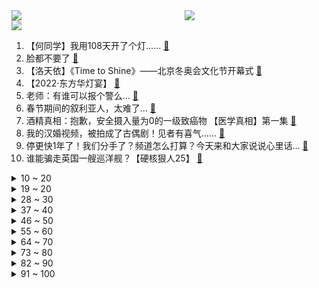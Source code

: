 <div >
	<a style="float:left;width:55%;" href = "https://github.com/anuraghazra/github-readme-stats">
	 <img src = "https://github-readme-stats.vercel.app/api?username=iuuuuuaena&theme=buefy&show_icons=true"/>
	</a>
	<a  style="float:right;width:45%" href = "https://github.com/anuraghazra/github-readme-stats">
	 <img  src="https://github-readme-stats.vercel.app/api/top-langs/?username=anuraghazra&layout=compact"/>
	</a>
	</div>

[![](https://img.shields.io/badge/jxd-@jxdgogogo.xyz-yellowgreen.svg)](https://www.jxdgogogo.xyz)<br>
1. 【何同学】我用108天开了个灯...... [:link:](//www.bilibili.com/video/BV1244y1p7kt) <br>
2. 脸都不要了 [:link:](//www.bilibili.com/video/BV1or4y1a71j) <br>
3. 【洛天依】《Time to Shine》——北京冬奥会文化节开幕式 [:link:](//www.bilibili.com/video/BV1wU4y1F7XL) <br>
4. 【2022·东方华灯宴】 [:link:](//www.bilibili.com/video/BV16q4y1h7xX) <br>
5. 老师：有谁可以报个警么… [:link:](//www.bilibili.com/video/BV1sq4y1h79t) <br>
6. 春节期间的叙利亚人，太难了… [:link:](//www.bilibili.com/video/BV1rT4y1k7du) <br>
7. 酒精真相：抱歉，安全摄入量为0的一级致癌物  【医学真相】第一集 [:link:](//www.bilibili.com/video/BV1U5411Z7VH) <br>
8. 我的汉婚视频，被拍成了古偶剧！见者有喜气…… [:link:](//www.bilibili.com/video/BV1k44y1p7Cw) <br>
9. 停更快1年了！我们分手了？频道怎么打算？今天来和大家说说心里话... [:link:](//www.bilibili.com/video/BV1bY411t7Eg) <br>
10. 谁能骗走英国一艘巡洋舰？【硬核狠人25】 [:link:](//www.bilibili.com/video/BV1HS4y1V7hn) <br>
<details>
<summary>10 ~ 20</summary>

11. 世界上只能有一个穿山甲！！！ [:link:](//www.bilibili.com/video/BV1fT4y1k7ik) <br>
12. 【亮记生物鉴定】网络热传生物鉴定37 [:link:](//www.bilibili.com/video/BV1eY411t7MJ) <br>
13. 《原神》2.5版本PV：「薄樱初绽时」 [:link:](//www.bilibili.com/video/BV1Er4y1h7FX) <br>
14. 爆肝684个小时！我们成功造出群玉阁！ [:link:](//www.bilibili.com/video/BV1iZ4y1d7vJ) <br>
15. 大年初三，开工了！干净又卫生新的一年又开始了。 [:link:](//www.bilibili.com/video/BV13Y411L79A) <br>
16. 一场蓄谋200天的阴谋终于实现了！ [:link:](//www.bilibili.com/video/BV1kq4y1h7Hu) <br>
17. 2022我的世界拜年纪 [:link:](//www.bilibili.com/video/BV1kq4y1F7Uh) <br>
18. 现实版“超级风火轮”，贾芳芳超高难度蹦床惊呆所有选手， [:link:](//www.bilibili.com/video/BV153411E7xv) <br>
19. 【TF家族】2022 新年音乐会《未完成的约定》（舞台篇） [:link:](//www.bilibili.com/video/BV1vm4y1o7uT) <br>
</details>
<details>
<summary>19 ~ 20</summary>

20. 【原神】极致光影 x 纵享丝滑 [:link:](//www.bilibili.com/video/BV1B34y127SJ) <br>
21. 自从做了UP主，警察，诈骗犯，黑产都关注了我 [:link:](//www.bilibili.com/video/BV1ZR4y1T71H) <br>
22. 生活很累，猫猫受罪！ [:link:](//www.bilibili.com/video/BV1c44y1W7Di) <br>
23. ⚡“再下去要输越南了”⚡ [:link:](//www.bilibili.com/video/BV1p3411E7bi) <br>
24. 《四海》大烂片？我从来没见过这么好看的春节档电影！ [:link:](//www.bilibili.com/video/BV1Mu411d7nF) <br>
25. 【老番茄】大傻子福尔摩斯 [:link:](//www.bilibili.com/video/BV1xF411H7tw) <br>
26. 牛 肉 汉 堡 天 花 板 [:link:](//www.bilibili.com/video/BV1bF411J7ki) <br>
27. “大过年的，出门走走吧” [:link:](//www.bilibili.com/video/BV1h3411E7Tk) <br>
28. “我”《一个听不懂人话的理发师》 [:link:](//www.bilibili.com/video/BV1BL4y1W76T) <br>
</details>
<details>
<summary>28 ~ 30</summary>

29. 动画短片:可以一直留在我的身边吗 [:link:](//www.bilibili.com/video/BV1WY411t717) <br>
30. 挑战一斤魔鬼辣丝！这没有传说中那么的吓人啊！ [:link:](//www.bilibili.com/video/BV1Zr4y1a7ta) <br>
31. 原来冬奥早就被中国人玩明白了！ [:link:](//www.bilibili.com/video/BV1r44y1p7sR) <br>
32. 尽管遭受过许多恶意，仍将善良留给每一个人。他总是这样谦逊有礼，又不失温度。 [:link:](//www.bilibili.com/video/BV1wT4y1C7Us) <br>
33. 看完我把驾照撕了【阅片无数Ⅱ 36】 [:link:](//www.bilibili.com/video/BV1BT4y1k7Xr) <br>
34. 恐 怖 生 存 [:link:](//www.bilibili.com/video/BV14q4y1F7Gj) <br>
35. B站UP主，办了个电影节！ [:link:](//www.bilibili.com/video/BV1Pu411d7rh) <br>
36. 当代大学生返乡现状 [:link:](//www.bilibili.com/video/BV1KS4y157En) <br>
37. 【没啥用科技】 干翻元宇宙！ [:link:](//www.bilibili.com/video/BV1P5411f7A3) <br>
</details>
<details>
<summary>37 ~ 40</summary>

38. 拍狙击手的时候张艺谋说了这句话让曹操觉得皮特别冷心特别暖。 [:link:](//www.bilibili.com/video/BV11q4y1F7NT) <br>
39. 给马牛逼50元录的新年祝福哈哈哈 [:link:](//www.bilibili.com/video/BV18q4y1h7SL) <br>
40. 我悍刀愿称你为最行 [:link:](//www.bilibili.com/video/BV16q4y1h7v7) <br>
41. 有好有坏，就它最烂！《四海》《奇迹》《水门桥》《奇迹》《狙击手》《这个杀手不太冷静》《筐出未来》《熊出没重返地球》 [:link:](//www.bilibili.com/video/BV1Cb4y1E7eN) <br>
42. 13种雷姆 你喜欢哪一种？ [:link:](//www.bilibili.com/video/BV19b4y1E7vY) <br>
43. 只有高中生才懂的奇葩题目！ [:link:](//www.bilibili.com/video/BV1g44y1W7C2) <br>
44. 爱了！北京冬奥会的神仙纪念品，强烈要求申遗！ [:link:](//www.bilibili.com/video/BV1xm4y1o78V) <br>
45. 【原神】横跨耗时2年！集成的手书！你绝对见过其中某张图只要你是原神玩家 [:link:](//www.bilibili.com/video/BV1ab4y1j7be) <br>
46. 这号不是班主任？？？？ [:link:](//www.bilibili.com/video/BV1Fb4y1J7Xy) <br>
</details>
<details>
<summary>46 ~ 50</summary>

47. 中国足球连都不要了？国足1-3越南，刷新国足耻辱！ [:link:](//www.bilibili.com/video/BV1mq4y1F73x) <br>
48. 邓超眼中的自己 vs 春晚观众眼中的邓超 [:link:](//www.bilibili.com/video/BV1yL4y1W7d1) <br>
49. 周深、杨洪基温情献唱《错位时空》 [:link:](//www.bilibili.com/video/BV1bT4y1k7Uh) <br>
50. 致敬勇士 刘耀文 时代少年团 [:link:](//www.bilibili.com/video/BV1gL4y1472m) <br>
51. 在农村结婚是一种什么体验！ [:link:](//www.bilibili.com/video/BV1Gu411d7cw) <br>
52. 【百年孤独】爆肝720小时 全网最细 万字解析世界名著《百年孤独》！这本劝退无数人的“神书”到底神在哪里？《百年孤独》中的孤独，到底是一种怎样的孤独？ [:link:](//www.bilibili.com/video/BV1tP4y1A7kM) <br>
53. 【法式甜点大师Amaury Guichon】巧克力老虎（两只） [:link:](//www.bilibili.com/video/BV1Ga41127uJ) <br>
54. 致敬！院士放弃专利让救命药一盒仅290元 [:link:](//www.bilibili.com/video/BV1G3411E7QW) <br>
55. “酒桌文化”滚远点！！ [:link:](//www.bilibili.com/video/BV1Na41127ot) <br>
</details>
<details>
<summary>55 ~ 60</summary>

56. 【有何不可】最废话版本！ [:link:](//www.bilibili.com/video/BV1Jq4y1h7tX) <br>
57. 纳粹赢得二战，美国成为傀儡。黑色极权镇压世界，如今你我皆是牛马！ [:link:](//www.bilibili.com/video/BV1Ar4y1Y7ig) <br>
58. 过年了，100块钱买个烟花 还是放给我们粉丝看吧。 [:link:](//www.bilibili.com/video/BV1Yq4y1F7Dq) <br>
59. 怕狗狗被鞭炮吓到的小朋友 [:link:](//www.bilibili.com/video/BV1GS4y157GY) <br>
60. 2022哔哩哔哩拜年纪 [:link:](//www.bilibili.com/video/BV1fR4y1T7aV) <br>
61. 原神那些刻进DNA里无法超越的名场面！ [:link:](//www.bilibili.com/video/BV1Fr4y1Y7xn) <br>
62. 你见过这样的超能力吗…… [:link:](//www.bilibili.com/video/BV1iL4y1W7s9) <br>
63. 过年给家人表演一个大招 [:link:](//www.bilibili.com/video/BV1HP4y1A7qz) <br>
64. 看完1月新番，乐得我当场打开了剪辑软件！【泛式】 [:link:](//www.bilibili.com/video/BV1h34y1y7NZ) <br>
</details>
<details>
<summary>64 ~ 70</summary>

65. 猫和老鼠大家都看过吧，深挖里面的细节就会发现…… [:link:](//www.bilibili.com/video/BV1Ku411d7Uq) <br>
66. 好消息，我求婚了！坏消息，戒指掉海里了！ [:link:](//www.bilibili.com/video/BV1Lu411d79J) <br>
67. 胆 大 包 天！小伙竟跑到警局蹭吃蹭喝？！ [:link:](//www.bilibili.com/video/BV1Pr4y1Y7yR) <br>
68. 日本记者成冰墩墩铁粉，狂买6个直播时兴奋展示 [:link:](//www.bilibili.com/video/BV1YS4y1y7iX) <br>
69. 只要攻击玩家就会变得「更加年轻」？？！ [:link:](//www.bilibili.com/video/BV1hP4y1A7Ay) <br>
70. 大吉大利和平年 | 王宝强独家贺岁片上映 [:link:](//www.bilibili.com/video/BV1DY411t7sU) <br>
71. 【鬼畜大电影】天弃之子（71分钟完整版）卢本伟&周淑怡&茄子等 领衔主演 [:link:](//www.bilibili.com/video/BV1ou411R7wF) <br>
72. 【谭谈足球】谭sir神之预言：12年了，别提了！输越南了，越来越难了！ [:link:](//www.bilibili.com/video/BV1ER4y1j7CA) <br>
73. 美国警察：想看一闪一闪的烟花？没问题！(挥棒 [:link:](//www.bilibili.com/video/BV1cm4y1Z7Fd) <br>
</details>
<details>
<summary>73 ~ 80</summary>

74. 福建套肠香得脑壳昏～小孩：你这人真能处。无广试吃员 [:link:](//www.bilibili.com/video/BV1zS4y1V7W1) <br>
75. 村里来了北京记者... [:link:](//www.bilibili.com/video/BV1XS4y157y3) <br>
76. 纽约警察：开心点，来看新年鞭炮了（上膛 [:link:](//www.bilibili.com/video/BV1qL411F7Gs) <br>
77. 【孟庆旸】三登春晚  次次领舞 [:link:](//www.bilibili.com/video/BV1n34y1y791) <br>
78. 《国足现状》 [:link:](//www.bilibili.com/video/BV165411Z7bR) <br>
79. 我没有在乎的人了，过年社会摇…… [:link:](//www.bilibili.com/video/BV1zq4y1h7MM) <br>
80. 听君一席话，拜年废话 ！！！ [:link:](//www.bilibili.com/video/BV1or4y1a7ht) <br>
81. 喝东西时，被杯子里的东西吓了一跳，难道这就是“杯弓蛇影”？？？｜万物有灵且萌 唯佳酱原创 [:link:](//www.bilibili.com/video/BV1zS4y1y7m1) <br>
82. 年度大剧之《开泼》 [:link:](//www.bilibili.com/video/BV1z44y1p7pv) <br>
</details>
<details>
<summary>82 ~ 90</summary>

83. 大橘为重的东北虎，给大家拜年啦！ [:link:](//www.bilibili.com/video/BV1rq4y1F7fy) <br>
84. 由于长的实在太可爱，每次遇到游客和科考人员都会被rua的竖琴海豹宝宝 [:link:](//www.bilibili.com/video/BV1b34y1y7wd) <br>
85. “因为太可爱 所以忘了长腿了” [:link:](//www.bilibili.com/video/BV12F411n7Y1) <br>
86. 【Mossbur】当外国人知道中国有红包... [:link:](//www.bilibili.com/video/BV15r4y1Y7Lu) <br>
87. 男子为了吃到带硬币的饺子，竟然使用扫雷仪，网友：你是不是玩不起 [:link:](//www.bilibili.com/video/BV17a41127m6) <br>
88. “央视：冰荒马乱，招冰买马” [:link:](//www.bilibili.com/video/BV1fS4y1V7c7) <br>
89. 路边发现一只冻僵的大喵，把他埋了。 [:link:](//www.bilibili.com/video/BV1Sm4y1f7sp) <br>
90. 我的世界，但是所有矿物都变成了宝箱！ [:link:](//www.bilibili.com/video/BV1U44y1p7mN) <br>
91. 给老弟一个难忘的新年，祝大家新年快乐。 [:link:](//www.bilibili.com/video/BV1Lr4y1Y7v7) <br>
</details>
<details>
<summary>91 ~ 100</summary>

92. 如果许嵩来唱《开端》主题曲 [:link:](//www.bilibili.com/video/BV1e3411E73a) <br>
93. 当你不再想要努力时，不妨看看这个视频 [:link:](//www.bilibili.com/video/BV1y44y1p7WE) <br>
94. 【明日方舟】“将进酒”IW-EX平民全关卡低配攻略(突袭)！阵容平民+低练度+语音详解的愉悦攻略！《明日方舟》|魔法Zc目录 [:link:](//www.bilibili.com/video/BV1Pq4y1c7ar) <br>
95. 扑腾扑腾地，真的太可爱了这个樱花狼灵小玩具！ [:link:](//www.bilibili.com/video/BV1NZ4y1o7C2) <br>
96. 起床收红包啦！撕红包把钱撕坏了怎么办！废弃的钱能用来干嘛！ [:link:](//www.bilibili.com/video/BV1X34y127AK) <br>
97. 不买会后悔的10款游戏推荐，极品好玩！【Steam新年特卖】 [:link:](//www.bilibili.com/video/BV1Lr4y1Y7ja) <br>
98. 因为村民想当太空人，我给了他最喜欢的三角杀 [:link:](//www.bilibili.com/video/BV1eq4y1F7Xf) <br>
99. 谁能抵抗得住冰墩墩呢？ [:link:](//www.bilibili.com/video/BV1xY411t7Bn) <br>
100. 亲测实锤招财猫，快转走吧，祝大家新年发大财 [:link:](//www.bilibili.com/video/BV1L34y1y7wz) <br>
</details>
